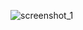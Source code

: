 ![screenshot_1](https://github.com/the-hive-resistance/fed22-js2-uppgift-1-eli-ennab/assets/113445468/4ee18bdb-cc72-469e-a85c-a9ff33cd1d34)
